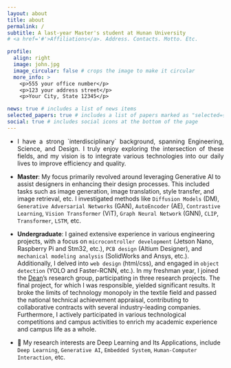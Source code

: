 ```yaml
---
layout: about
title: about
permalink: /
subtitle: A last-year Master's student at Hunan University
# <a href='#'>Affiliations</a>. Address. Contacts. Motto. Etc.

profile:
  align: right
  image: john.jpg
  image_circular: false # crops the image to make it circular
  more_info: >
    <p>555 your office number</p>
    <p>123 your address street</p>
    <p>Your City, State 12345</p>

news: true # includes a list of news items
selected_papers: true # includes a list of papers marked as "selected={true}"
social: true # includes social icons at the bottom of the page
---
```



- <p style="text-align:justify; text-justify:inter-ideograph;">I have a strong `interdisciplinary` background, spanning Engineering, Science, and Design. I truly enjoy exploring the intersection of these fields, and my vision is to integrate various technologies into our daily lives to improve efficiency and quality.</p>

- <b>Master</b>: My focus primarily revolved around leveraging Generative AI to assist designers in enhancing their design processes. This included tasks such as image generation, image translation, style transfer, and image retrieval, etc. I investigated methods like `Diffusion Models` (DM), `Generative Adversarial Networks` (GAN), `AutoEncoder` (AE), `Contrastive Learning`, `Vision Transformer` (ViT), `Graph Neural Network` (GNN), `CLIP`, `Transformer`, `LSTM`, etc.

- <b>Undergraduate</b>: I gained extensive experience in various engineering projects, with a focus on `microcontroller development` (Jetson Nano, Raspberry Pi and Stm32, etc.), `PCB design` (Altium Designer), and `mechanical modeling analysis` (SolidWorks and Ansys, etc.). Additionally, I delved into `web design` (html/css), and engaged in `object detection` (YOLO and Faster-RCNN, etc.). In my freshman year, I joined the [Dean](https://iai.dhu.edu.cn/2021/0525/c20255a281050/page.htm)’s</a> research group, participating in three research projects. The final project, for which I was responsible, yielded significant results. It broke the limits of technology monopoly in the textile field and passed the national technical achievement appraisal, contributing to collaborative contracts with several industry-leading companies. Furthermore, I actively participated in various technological competitions and campus activities to enrich my academic experience and campus life as a whole.

- 🔭 My research interests are Deep Learning and Its Applications, include `Deep Learning`, `Generative AI`, `Embedded System`, `Human-Computer Interaction`, etc.
